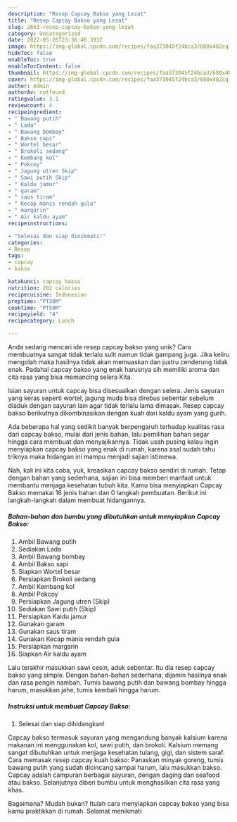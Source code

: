 ```yaml
---
description: "Resep Capcay Bakso yang Lezat"
title: "Resep Capcay Bakso yang Lezat"
slug: 2663-resep-capcay-bakso-yang-lezat
category: Uncategorized
date: 2022-05-26T23:36:46.393Z
image: https://img-global.cpcdn.com/recipes/faa373045f24bca3/680x482cq70/capcay-bakso-foto-resep-utama.jpg
hideToc: false
enableToc: true
enableTocContent: false
thumbnail: https://img-global.cpcdn.com/recipes/faa373045f24bca3/680x482cq70/capcay-bakso-foto-resep-utama.jpg
cover: https://img-global.cpcdn.com/recipes/faa373045f24bca3/680x482cq70/capcay-bakso-foto-resep-utama.jpg
author: Admin
authorAv: notfound
ratingvalue: 3.1
reviewcount: 4
recipeingredient:
- " Bawang putih"
- " Lada"
- " Bawang bombay"
- " Bakso sapi"
- " Wortel besar"
- " Brokoli sedang"
- " Kembang kol"
- " Pokcoy"
- " Jagung utren Skip"
- " Sawi putih Skip"
- " Kaldu jamur"
- " garam"
- " saus tiram"
- " Kecap manis rendah gula"
- " margarin"
- " Air kaldu ayam"
recipeinstructions:

- "Selesai dan siap dinikmati!"
categories:
- Resep
tags:
- capcay
- bakso

katakunci: capcay bakso 
nutrition: 202 calories
recipecuisine: Indonesian
preptime: "PT38M"
cooktime: "PT59M"
recipeyield: "4"
recipecategory: Lunch

---
```





Anda sedang mencari ide resep capcay bakso yang unik? Cara membuatnya sangat tidak terlalu sulit namun tidak gampang juga. Jika keliru mengolah maka hasilnya tidak akan memuaskan dan justru cenderung tidak enak. Padahal capcay bakso yang enak harusnya sih memiliki aroma dan cita rasa yang bisa memancing selera Kita.





Isian sayuran untuk capcay bisa disesuaikan dengan selera. Jenis sayuran yang keras seperti wortel, jagung muda bisa direbus sebentar sebelum diaduk dengan sayuran lain agar tidak terlalu lama dimasak. Resep capcay bakso berikutnya dikombinasikan dengan kuah dari kaldu ayam yang gurih.

Ada beberapa hal yang sedikit banyak berpengaruh terhadap kualitas rasa dari capcay bakso, mulai dari jenis bahan, lalu pemilihan bahan segar hingga cara membuat dan menyajikannya. Tidak usah pusing kalau ingin menyiapkan capcay bakso yang enak di rumah, karena asal sudah tahu triknya maka hidangan ini mampu menjadi sajian istimewa.






Nah, kali ini kita coba, yuk, kreasikan capcay bakso sendiri di rumah. Tetap dengan bahan yang sederhana, sajian ini bisa memberi manfaat untuk membantu menjaga kesehatan tubuh kita. Kamu bisa menyiapkan Capcay Bakso memakai 16 jenis bahan dan 0 langkah pembuatan. Berikut ini langkah-langkah dalam membuat hidangannya.

<!--inarticleads1-->

##### Bahan-bahan dan bumbu yang dibutuhkan untuk menyiapkan Capcay Bakso:

1. Ambil  Bawang putih
1. Sediakan  Lada
1. Ambil  Bawang bombay
1. Ambil  Bakso sapi
1. Siapkan  Wortel besar
1. Persiapkan  Brokoli sedang
1. Ambil  Kembang kol
1. Ambil  Pokcoy
1. Persiapkan  Jagung utren (Skip)
1. Sediakan  Sawi putih (Skip)
1. Persiapkan  Kaldu jamur
1. Gunakan  garam
1. Gunakan  saus tiram
1. Gunakan  Kecap manis rendah gula
1. Persiapkan  margarin
1. Siapkan  Air kaldu ayam


Lalu terakhir masukkan sawi cesin, aduk sebentar. Itu dia resep capcay bakso yang simple. Dengan bahan-bahan sederhana, dijamin hasilnya enak dan rasa pengin nambah. Tumis bawang putih dan bawang bombay hingga harum, masukkan jahe, tumis kembali hingga harum. 

<!--inarticleads2-->

##### Instruksi untuk membuat Capcay Bakso:


1. Selesai dan siap dihidangkan!

Capcay bakso termasuk sayuran yang mengandung banyak kalsium karena makanan ini menggunakan kol, sawi putih, dan brokoli. Kalsium memang sangat dibutuhkan untuk menjaga kesehatan tulang, gigi, dan sistem saraf. Cara memasak resep capcay kuah bakso: Panaskan minyak goreng, tumis bawang putih yang sudah dicincang sampai harum, lalu masukkan bakso. Capcay adalah campuran berbagai sayuran, dengan daging dan seafood atau bakso. Selanjutnya diberi bumbu untuk menghasilkan cita rasa yang khas. 

Bagaimana? Mudah bukan? Itulah cara menyiapkan capcay bakso yang bisa kamu praktikkan di rumah. Selamat menikmati

